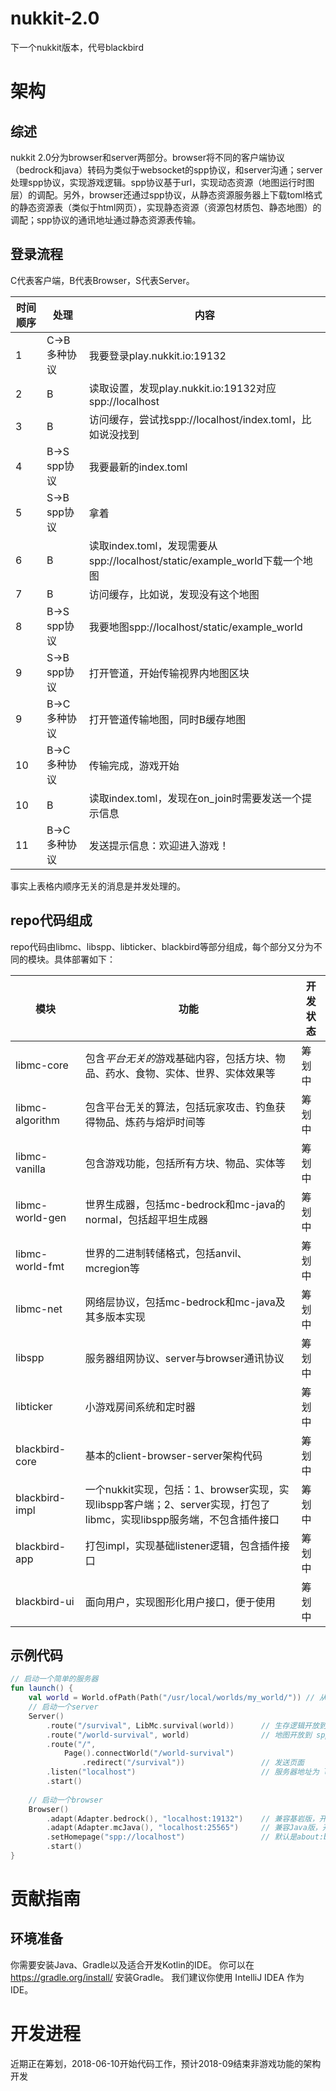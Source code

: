 # nukkit-2.0
下一个nukkit版本，代号blackbird

# 架构
## 综述
nukkit 2.0分为browser和server两部分。browser将不同的客户端协议（bedrock和java）转码为类似于websocket的spp协议，和server沟通；server处理spp协议，实现游戏逻辑。spp协议基于url，实现动态资源（地图运行时图层）的调配。另外，browser还通过spp协议，从静态资源服务器上下载toml格式的静态资源表（类似于html网页），实现静态资源（资源包材质包、静态地图）的调配；spp协议的通讯地址通过静态资源表传输。

## 登录流程
C代表客户端，B代表Browser，S代表Server。

| 时间顺序 | 处理 | 内容 |
|---------|-----|------|
| 1 | C->B 多种协议 | 我要登录play.nukkit.io:19132 |
| 2 | B | 读取设置，发现play.nukkit.io:19132对应spp://localhost |
| 3 | B | 访问缓存，尝试找spp://localhost/index.toml，比如说没找到 |
| 4 | B->S spp协议 | 我要最新的index.toml |
| 5 | S->B spp协议 | 拿着 |
| 6 | B | 读取index.toml，发现需要从spp://localhost/static/example_world下载一个地图 |
| 7 | B | 访问缓存，比如说，发现没有这个地图 |
| 8 | B->S spp协议 | 我要地图spp://localhost/static/example_world |
| 9 | S->B spp协议 | 打开管道，开始传输视界内地图区块 |
| 9 | B->C 多种协议 | 打开管道传输地图，同时B缓存地图 |
| 10 | B->C 多种协议 | 传输完成，游戏开始 |
| 10 | B | 读取index.toml，发现在on_join时需要发送一个提示信息 |
| 11 | B->C 多种协议 | 发送提示信息：欢迎进入游戏！|

事实上表格内顺序无关的消息是并发处理的。

## repo代码组成
repo代码由libmc、libspp、libticker、blackbird等部分组成，每个部分又分为不同的模块。具体部署如下：

| 模块 | 功能 | 开发状态 |
|------|------|----------|
| libmc-core | 包含*平台无关的*游戏基础内容，包括方块、物品、药水、食物、实体、世界、实体效果等 | 筹划中 |
| libmc-algorithm | 包含平台无关的算法，包括玩家攻击、钓鱼获得物品、炼药与熔炉时间等 | 筹划中 |
| libmc-vanilla | 包含游戏功能，包括所有方块、物品、实体等 | 筹划中 |
| libmc-world-gen | 世界生成器，包括mc-bedrock和mc-java的normal，包括超平坦生成器 | 筹划中 |
| libmc-world-fmt | 世界的二进制转储格式，包括anvil、mcregion等 | 筹划中 |
| libmc-net | 网络层协议，包括mc-bedrock和mc-java及其多版本实现 | 筹划中 | 
| libspp | 服务器组网协议、server与browser通讯协议 | 筹划中 |
| libticker | 小游戏房间系统和定时器 | 筹划中 |
| blackbird-core | 基本的client-browser-server架构代码 | 筹划中 |
| blackbird-impl | 一个nukkit实现，包括：1、browser实现，实现libspp客户端；2、server实现，打包了libmc，实现libspp服务端，不包含插件接口 | 筹划中 |
| blackbird-app | 打包impl，实现基础listener逻辑，包含插件接口 | 筹划中 |
| blackbird-ui | 面向用户，实现图形化用户接口，便于使用 | 筹划中 |

## 示例代码
```kotlin
// 启动一个简单的服务器
fun launch() {
    val world = World.ofPath(Path("/usr/local/worlds/my_world/")) // 从文件读取，读写分离world
    // 启动一个server
    Server()
        .route("/survival", LibMc.survival(world))      // 生存逻辑开放到 spp://<服务器地址>/survival
        .route("/world-survival", world)                // 地图开放到 spp://<服务器地址>/world-survival
        .route("/",
            Page().connectWorld("/world-survival")
                .redirect("/survival"))                 // 发送页面
        .listen("localhost")                            // 服务器地址为 localhost
        .start()
    
    // 启动一个browser
    Browser()
        .adapt(Adapter.bedrock(), "localhost:19132")    // 兼容基岩版，开放到 localhost:19132
        .adapt(Adapter.mcJava(), "localhost:25565")     // 兼容Java版，开放到 localhost:25565
        .setHomepage("spp://localhost")                 // 默认是about:blank
        .start()
}
```

# 贡献指南

## 环境准备

你需要安装Java、Gradle以及适合开发Kotlin的IDE。
你可以在 https://gradle.org/install/ 安装Gradle。
我们建议你使用 IntelliJ IDEA 作为IDE。

# 开发进程
近期正在筹划，2018-06-10开始代码工作，预计2018-09结束非游戏功能的架构开发
